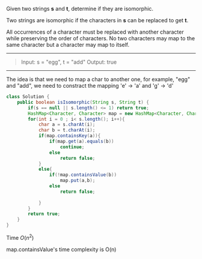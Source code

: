 Given two strings **s** and **t**, determine if they are isomorphic.

Two strings are isomorphic if the characters in **s** can be replaced to get **t**.

All occurrences of a character must be replaced with another character while preserving the order of characters. No two characters may map to the same character but a character may map to itself.

---

> Input: s = "egg", t = "add"
> Output: true

---

The idea is that we need to map a char to another one, for example, "egg" and "add", we need to constract the mapping 'e' -> 'a' and 'g' -> 'd'

```java
class Solution {
    public boolean isIsomorphic(String s, String t) {
        if(s == null || s.length() <= 1) return true;
        HashMap<Character, Character> map = new HashMap<Character, Character>();
        for(int i = 0 ; i< s.length(); i++){
            char a = s.charAt(i);
            char b = t.charAt(i);
            if(map.containsKey(a)){
                if(map.get(a).equals(b))
                    continue;
                else
                    return false;
            }
            else{
                if(!map.containsValue(b))
                    map.put(a,b);
                else 
                    return false;
                
            }
        }
        return true;
    }
}
```

Time $O(n^2)$

map.containsValue's time complexity is O(n)